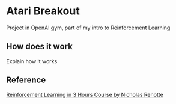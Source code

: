 # Atari Breakout

Project in OpenAI gym, part of my intro to Reinforcement Learning

## How does it work

Explain how it works

## Reference

 [Reinforcement Learning in 3 Hours Course by Nicholas Renotte](https://www.youtube.com/watch?v=Mut_u40Sqz4&t=4596s&ab_channel=NicholasRenotte)